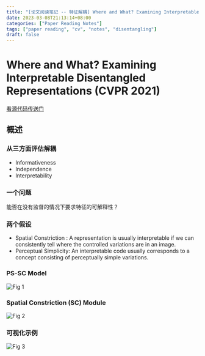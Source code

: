 ```yaml
---
title: "[论文阅读笔记 -- 特征解耦] Where and What? Examining Interpretable DR (CVPR 2021)"
date: 2023-03-08T21:13:14+08:00
categories: ["Paper Reading Notes"]
tags: ["paper reading", "cv", "notes", "disentangling"]
draft: false
---
```


# Where and What? Examining Interpretable Disentangled Representations (CVPR 2021)

[看源代码传送门](https://github.com/zhuxinqimac/PS-SC)

## 概述

### 从三方面评估解耦
+ Informativeness
+ Independence
+ Interpretability

### 一个问题

能否在没有监督的情况下要求特征的可解释性？  

### 两个假设
+ Spatial Constriction : A representation is usually interpretable if we can consistently tell where the controlled variations are in an image.
+ Perceptual Simplicity: An interpretable code usually corresponds to a concept consisting of perceptually simple variations.

### PS-SC Model

![Fig 1](/images/2023/PRN364/1.png)

### Spatial Constriction (SC) Module

![Fig 2](/images/2023/PRN364/2.png)

### 可视化示例

![Fig 3](/images/2023/PRN364/3.png)
